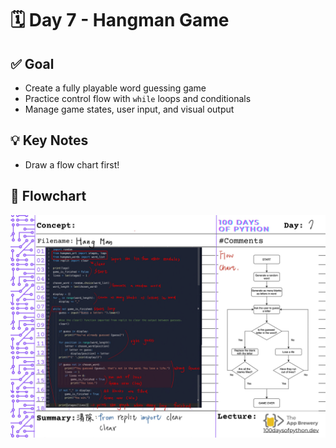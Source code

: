 # 🗓️ Day 7 - Hangman Game 

## ✅ Goal
- Create a fully playable word guessing game
- Practice control flow with `while` loops and conditionals
- Manage game states, user input, and visual output

## 💡 Key Notes
- Draw a flow chart first!

## 🧭 Flowchart

![My flowchart](day07_notes.jpg)


